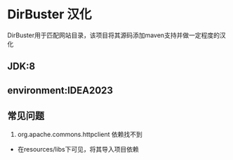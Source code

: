 # DirBuster 汉化
DirBuster用于匹配网站目录，该项目将其源码添加maven支持并做一定程度的汉化

## JDK:8
## environment:IDEA2023
## 常见问题
1. org.apache.commons.httpclient 依赖找不到
* 在resources/libs下可见，将其导入项目依赖


